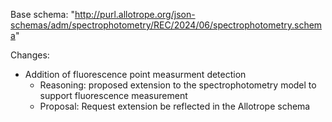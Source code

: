 Base schema: "http://purl.allotrope.org/json-schemas/adm/spectrophotometry/REC/2024/06/spectrophotometry.schema"

Changes:

* Addition of fluorescence point measurment detection
  * Reasoning: proposed extension to the spectrophotometry model to support fluorescence measurement
  * Proposal: Request extension be reflected in the Allotrope schema